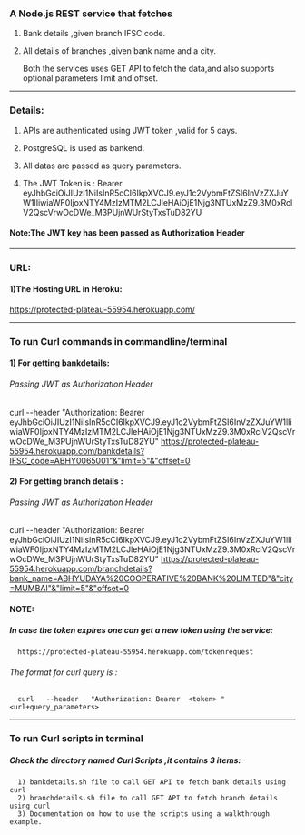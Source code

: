 ### A Node.js REST service that fetches 

1. Bank details ,given branch IFSC code.

2. All details of branches ,given bank name and a city.

   Both the services uses GET API to fetch the data,and also supports optional parameters limit and offset.
----------------------------------------------------------------------------------------------
### Details:

1. APIs are authenticated using JWT token ,valid for 5 days.

2. PostgreSQL is used as bankend. 

3. All datas are passed as query parameters.

4. The JWT Token is : Bearer  eyJhbGciOiJIUzI1NiIsInR5cCI6IkpXVCJ9.eyJ1c2VybmFtZSI6InVzZXJuYW1lIiwiaWF0IjoxNTY4MzIzMTM2LCJleHAiOjE1Njg3NTUxMzZ9.3M0xRclV2QscVrwOcDWe_M3PUjnWUrStyTxsTuD82YU
#### Note:The JWT key has been passed as Authorization Header 
------------------------------------------------------------------------------------------------
### URL:

#### 1)The Hosting URL in Heroku:

https://protected-plateau-55954.herokuapp.com/

---------------------------------------------------------------------------------------------------
### To run Curl commands in commandline/terminal
#### 1) For getting bankdetails:

###### *Passing JWT as Authorization Header*

curl --header "Authorization: Bearer eyJhbGciOiJIUzI1NiIsInR5cCI6IkpXVCJ9.eyJ1c2VybmFtZSI6InVzZXJuYW1lIiwiaWF0IjoxNTY4MzIzMTM2LCJleHAiOjE1Njg3NTUxMzZ9.3M0xRclV2QscVrwOcDWe_M3PUjnWUrStyTxsTuD82YU" https://protected-plateau-55954.herokuapp.com/bankdetails?IFSC_code=ABHY0065001"&"limit=5"&"offset=0



#### 2) For getting branch details : 

###### *Passing JWT as Authorization Header*

curl --header "Authorization: Bearer eyJhbGciOiJIUzI1NiIsInR5cCI6IkpXVCJ9.eyJ1c2VybmFtZSI6InVzZXJuYW1lIiwiaWF0IjoxNTY4MzIzMTM2LCJleHAiOjE1Njg3NTUxMzZ9.3M0xRclV2QscVrwOcDWe_M3PUjnWUrStyTxsTuD82YU" https://protected-plateau-55954.herokuapp.com/branchdetails?bank_name=ABHYUDAYA%20COOPERATIVE%20BANK%20LIMITED"&"city=MUMBAI"&"limit=5"&"offset=0

#### NOTE:
##### In case the token expires one can get a new token using the service:
      https://protected-plateau-55954.herokuapp.com/tokenrequest

######  The format for curl query is :
      curl   --header   "Authorization: Bearer  <token> "    <url+query_parameters>

----------------------------------------------------------------------------------------------------
### To run Curl scripts in terminal 
   ##### Check the directory named Curl Scripts ,it contains 3 items:
      1) bankdetails.sh file to call GET API to fetch bank details using curl 
      2) branchdetails.sh file to call GET API to fetch branch details using curl
      3) Documentation on how to use the scripts using a walkthrough example.

   
